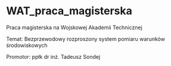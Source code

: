 # WAT_praca_magisterska
Praca magisterska na Wojskowej Akademii Technicznej

Temat: Bezprzewodowy rozproszony system pomiaru warunków środowiskowych 

Promotor: ppłk dr inż. Tadeusz Sondej 
